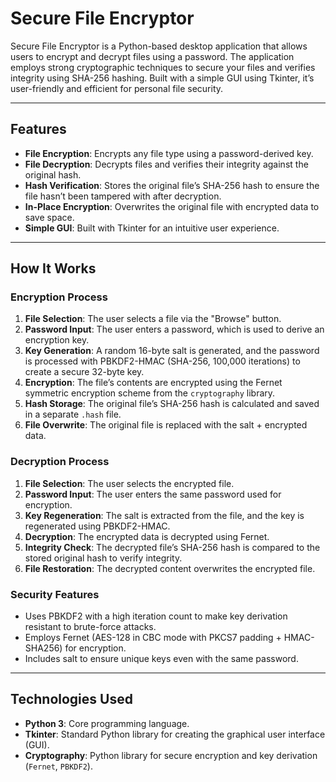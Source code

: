 # Secure File Encryptor

Secure File Encryptor is a Python-based desktop application that allows users to encrypt and decrypt files using a password. The application employs strong cryptographic techniques to secure your files and verifies integrity using SHA-256 hashing. Built with a simple GUI using Tkinter, it’s user-friendly and efficient for personal file security.

---

## Features
- **File Encryption**: Encrypts any file type using a password-derived key.
- **File Decryption**: Decrypts files and verifies their integrity against the original hash.
- **Hash Verification**: Stores the original file’s SHA-256 hash to ensure the file hasn’t been tampered with after decryption.
- **In-Place Encryption**: Overwrites the original file with encrypted data to save space.
- **Simple GUI**: Built with Tkinter for an intuitive user experience.

---

## How It Works

### Encryption Process
1. **File Selection**: The user selects a file via the "Browse" button.
2. **Password Input**: The user enters a password, which is used to derive an encryption key.
3. **Key Generation**: A random 16-byte salt is generated, and the password is processed with PBKDF2-HMAC (SHA-256, 100,000 iterations) to create a secure 32-byte key.
4. **Encryption**: The file’s contents are encrypted using the Fernet symmetric encryption scheme from the `cryptography` library.
5. **Hash Storage**: The original file’s SHA-256 hash is calculated and saved in a separate `.hash` file.
6. **File Overwrite**: The original file is replaced with the salt + encrypted data.

### Decryption Process
1. **File Selection**: The user selects the encrypted file.
2. **Password Input**: The user enters the same password used for encryption.
3. **Key Regeneration**: The salt is extracted from the file, and the key is regenerated using PBKDF2-HMAC.
4. **Decryption**: The encrypted data is decrypted using Fernet.
5. **Integrity Check**: The decrypted file’s SHA-256 hash is compared to the stored original hash to verify integrity.
6. **File Restoration**: The decrypted content overwrites the encrypted file.

### Security Features
- Uses PBKDF2 with a high iteration count to make key derivation resistant to brute-force attacks.
- Employs Fernet (AES-128 in CBC mode with PKCS7 padding + HMAC-SHA256) for encryption.
- Includes salt to ensure unique keys even with the same password.

---

## Technologies Used
- **Python 3**: Core programming language.
- **Tkinter**: Standard Python library for creating the graphical user interface (GUI).
- **Cryptography**: Python library for secure encryption and key derivation (`Fernet`, `PBKDF2`).
